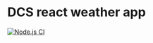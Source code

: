 # DCS react weather app

[![Node.js CI](https://github.com/donaldkibet/Frontend/actions/workflows/node.js.yml/badge.svg?branch=master)](https://github.com/donaldkibet/Frontend/actions/workflows/node.js.yml)
